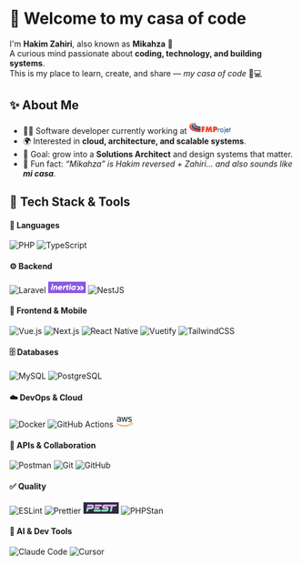 # 👋 Welcome to my casa of code

I'm **Hakim Zahiri**, also known as **Mikahza** 🚀  
A curious mind passionate about **coding, technology, and building systems**.  
This is my place to learn, create, and share — _my casa of code_ 🏡💻

## ✨ About Me

- 🧑‍💻 Software developer currently working at [<img src="assets/fmprojet.png" alt="FMProjet" height="20"/>](https://www.fmprojet.fr)
- 🌍 Interested in **cloud, architecture, and scalable systems**.
- 🎯 Goal: grow into a **Solutions Architect** and design systems that matter.
- 🏡 Fun fact: _“Mikahza” is Hakim reversed + Zahiri... and also sounds like **mi casa**._

## 🔧 Tech Stack & Tools

#### 🧩 Languages

![PHP](https://img.shields.io/badge/PHP-777BB4?logo=php&logoColor=white)
![TypeScript](https://img.shields.io/badge/TypeScript-3178C6?logo=typescript&logoColor=white)

#### ⚙️ Backend

![Laravel](https://img.shields.io/badge/Laravel-FF2D20?logo=laravel&logoColor=white)
<img src="assets/inertia.png" alt="Inertia" height="20"/>
![NestJS](https://img.shields.io/badge/NestJS-E0234E?logo=nestjs&logoColor=white)

#### 🎨 Frontend & Mobile

![Vue.js](https://img.shields.io/badge/Vue.js-4FC08D?logo=vue.js&logoColor=white)
![Next.js](https://img.shields.io/badge/Next.js-000000?logo=next.js&logoColor=white)
![React Native](https://img.shields.io/badge/React%20Native-20232A?logo=react&logoColor=61DAFB)
![Vuetify](https://img.shields.io/badge/Vuetify-1867C0?logo=vuetify&logoColor=white)
![TailwindCSS](https://img.shields.io/badge/TailwindCSS-38B2AC?logo=tailwind-css&logoColor=white)

#### 🗄️ Databases

![MySQL](https://img.shields.io/badge/MySQL-4479A1?logo=mysql&logoColor=white)
![PostgreSQL](https://img.shields.io/badge/PostgreSQL-336791?logo=postgresql&logoColor=white)

#### ☁️ DevOps & Cloud

![Docker](https://img.shields.io/badge/Docker-2496ED?logo=docker&logoColor=white)
![GitHub Actions](https://img.shields.io/badge/GitHub%20Actions-2088FF?logo=github-actions&logoColor=white)
<img src="assets/aws.png" alt="AWS" height="20"/>

#### 🔗 APIs & Collaboration

![Postman](https://img.shields.io/badge/Postman-FF6C37?logo=postman&logoColor=white)
![Git](https://img.shields.io/badge/Git-F05032?logo=git&logoColor=white)
![GitHub](https://img.shields.io/badge/GitHub-181717?logo=github&logoColor=white)

#### ✅ Quality

![ESLint](https://img.shields.io/badge/ESLint-4B32C3?logo=eslint&logoColor=white)
![Prettier](https://img.shields.io/badge/Prettier-F7B93E?logo=prettier&logoColor=black)
<img src="assets/pest.png" alt="Pest" height="20"/>
![PHPStan](https://img.shields.io/badge/PHPStan-4F5B93?logo=php&logoColor=white)

#### 🤖 AI & Dev Tools

![Claude Code](https://img.shields.io/badge/Claude%20Code-111111?logo=anthropic&logoColor=white)
![Cursor](https://custom-icon-badges.demolab.com/badge/Cursor-000000?logo=cursor-ai-white)
